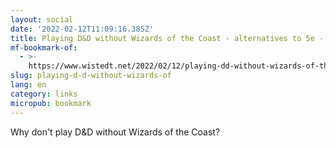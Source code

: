 ```yaml
---
layout: social
date: '2022-02-12T11:09:16.385Z'
title: Playing D&D without Wizards of the Coast - alternatives to 5e - Paths Peculiar
mf-bookmark-of:
  - >-
    https://www.wistedt.net/2022/02/12/playing-dd-without-wizards-of-the-coast-alternatives-to-5e/?utm_source=rss&utm_medium=rss&utm_campaign=playing-dd-without-wizards-of-the-coast-alternatives-to-5e
slug: playing-d-d-without-wizards-of
lang: en
category: links
micropub: bookmark
---
```

Why don&#39;t play D&amp;D without Wizards of the Coast?
